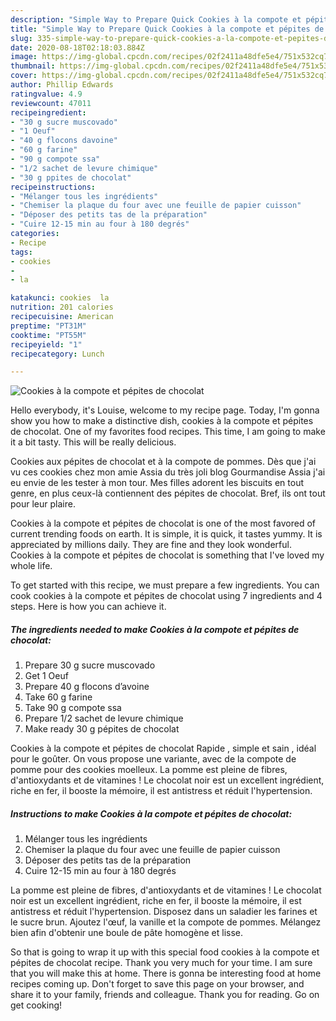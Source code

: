 ```yaml
---
description: "Simple Way to Prepare Quick Cookies à la compote et pépites de chocolat"
title: "Simple Way to Prepare Quick Cookies à la compote et pépites de chocolat"
slug: 335-simple-way-to-prepare-quick-cookies-a-la-compote-et-pepites-de-chocolat
date: 2020-08-18T02:18:03.884Z
image: https://img-global.cpcdn.com/recipes/02f2411a48dfe5e4/751x532cq70/cookies-a-la-compote-et-pepites-de-chocolat-photo-principale-de-la-recette.jpg
thumbnail: https://img-global.cpcdn.com/recipes/02f2411a48dfe5e4/751x532cq70/cookies-a-la-compote-et-pepites-de-chocolat-photo-principale-de-la-recette.jpg
cover: https://img-global.cpcdn.com/recipes/02f2411a48dfe5e4/751x532cq70/cookies-a-la-compote-et-pepites-de-chocolat-photo-principale-de-la-recette.jpg
author: Phillip Edwards
ratingvalue: 4.9
reviewcount: 47011
recipeingredient:
- "30 g sucre muscovado"
- "1 Oeuf"
- "40 g flocons davoine"
- "60 g farine"
- "90 g compote ssa"
- "1/2 sachet de levure chimique"
- "30 g ppites de chocolat"
recipeinstructions:
- "Mélanger tous les ingrédients"
- "Chemiser la plaque du four avec une feuille de papier cuisson"
- "Déposer des petits tas de la préparation"
- "Cuire 12-15 min au four à 180 degrés"
categories:
- Recipe
tags:
- cookies
- 
- la

katakunci: cookies  la 
nutrition: 201 calories
recipecuisine: American
preptime: "PT31M"
cooktime: "PT55M"
recipeyield: "1"
recipecategory: Lunch

---
```



![Cookies à la compote et pépites de chocolat](https://img-global.cpcdn.com/recipes/02f2411a48dfe5e4/751x532cq70/cookies-a-la-compote-et-pepites-de-chocolat-photo-principale-de-la-recette.jpg)

Hello everybody, it's Louise, welcome to my recipe page. Today, I'm gonna show you how to make a distinctive dish, cookies à la compote et pépites de chocolat. One of my favorites food recipes. This time, I am going to make it a bit tasty. This will be really delicious.

Cookies aux pépites de chocolat et à la compote de pommes. Dès que j&#39;ai vu ces cookies chez mon amie Assia du très joli blog Gourmandise Assia j&#39;ai eu envie de les tester à mon tour. Mes filles adorent les biscuits en tout genre, en plus ceux-là contiennent des pépites de chocolat. Bref, ils ont tout pour leur plaire.

Cookies à la compote et pépites de chocolat is one of the most favored of current trending foods on earth. It is simple, it is quick, it tastes yummy. It is appreciated by millions daily. They are fine and they look wonderful. Cookies à la compote et pépites de chocolat is something that I've loved my whole life.


To get started with this recipe, we must prepare a few ingredients. You can cook cookies à la compote et pépites de chocolat using 7 ingredients and 4 steps. Here is how you can achieve it.

<!--inarticleads1-->

##### The ingredients needed to make Cookies à la compote et pépites de chocolat:

1. Prepare 30 g sucre muscovado
1. Get 1 Oeuf
1. Prepare 40 g flocons d’avoine
1. Take 60 g farine
1. Take 90 g compote ssa
1. Prepare 1/2 sachet de levure chimique
1. Make ready 30 g pépites de chocolat


Cookies à la compote et pépites de chocolat Rapide , simple et sain , idéal pour le goûter. On vous propose une variante, avec de la compote de pomme pour des cookies moelleux. La pomme est pleine de fibres, d&#39;antioxydants et de vitamines ! Le chocolat noir est un excellent ingrédient, riche en fer, il booste la mémoire, il est antistress et réduit l&#39;hypertension. 

<!--inarticleads2-->

##### Instructions to make Cookies à la compote et pépites de chocolat:

1. Mélanger tous les ingrédients
1. Chemiser la plaque du four avec une feuille de papier cuisson
1. Déposer des petits tas de la préparation
1. Cuire 12-15 min au four à 180 degrés


La pomme est pleine de fibres, d&#39;antioxydants et de vitamines ! Le chocolat noir est un excellent ingrédient, riche en fer, il booste la mémoire, il est antistress et réduit l&#39;hypertension. Disposez dans un saladier les farines et le sucre brun. Ajoutez l&#39;œuf, la vanille et la compote de pommes. Mélangez bien afin d&#39;obtenir une boule de pâte homogène et lisse. 

So that is going to wrap it up with this special food cookies à la compote et pépites de chocolat recipe. Thank you very much for your time. I am sure that you will make this at home. There is gonna be interesting food at home recipes coming up. Don't forget to save this page on your browser, and share it to your family, friends and colleague. Thank you for reading. Go on get cooking!
